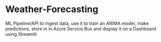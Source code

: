 # Weather-Forecasting
ML Pipeline/API to ingest data, use it to train an ARIMA model, make predictions, store in in Azure Service Bus and display it on a Dashboard using Streamlit

